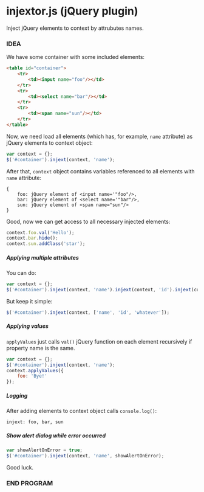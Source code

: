 # injextor.js (jQuery plugin)
Inject jQuery elements to context by attrubutes names.

### IDEA
We have some container with some included elements:
```html
<table id="container">
    <tr>
        <td><input name="foo"/></td>
    </tr>
    <tr>
        <td><select name="bar"/></td>
    </tr>
    <tr>
        <td><span name="sun"/></td>
    </tr>
</table>
```
Now, we need load all elements (which has, for example, `name` attribute) as  jQuery elements to  context object:

```javascript
var context = {};
$('#container').injext(context, 'name');
```
After that, `context` object contains variables referenced to all elements with `name` attribute:
```
{
	foo: jQuery element of <input name='"foo"/>,
	bar: jQuery element of <select name='"bar"/>,
	sun: jQuery element of <span name="sun"/>
}
```

Good, now we can get access to all necessary injected elements:
```js
context.foo.val('Hello');
context.bar.hide();
context.sun.addClass('star');
```
##### Applying multiple attributes
You can do:
```js
var context = {};
$('#container').injext(context, 'name').injext(context, 'id').injext(context, 'whatever');
```
But keep it simple:
```js
$('#container').injext(context, ['name', 'id', 'whatever']);
```
##### Applying values
`applyValues` just calls `val()` jQuery function on each element recursively if property name is the same.
```js
var context = {};
$('#container').injext(context, 'name');
context.applyValues({
	foo: 'Bye!'
});
```

##### Logging
After adding elements to context object calls `console.log()`:
```
injext: foo, bar, sun
```
##### Show alert dialog while error occurred

```js
var showAlertOnError = true;
$('#container').injext(context, 'name', showAlertOnError);
```

Good luck.
### END PROGRAM

